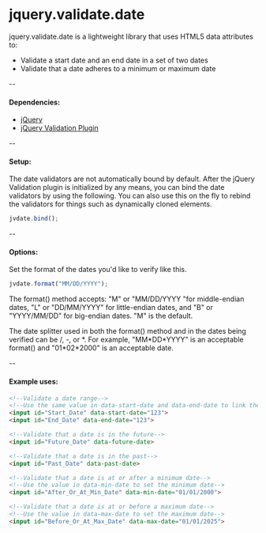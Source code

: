 # jquery.validate.date
jquery.validate.date is a lightweight library that uses HTML5 data attributes to:
 * Validate a start date and an end date in a set of two dates
 * Validate that a date adheres to a minimum or maximum date
 
--

#### Dependencies:
* [jQuery](https://jquery.com/)
* [jQuery Validation Plugin](https://jqueryvalidation.org/)

--

#### Setup:
The date validators are not automatically bound by default. After the jQuery Validation plugin is initialized by any means, you can bind the date validators by using the following. You can also use this on the fly to rebind the validators for things such as dynamically cloned elements.
```javascript
jvdate.bind();
```

--

#### Options:
Set the format of the dates you'd like to verify like this.
```javascript
jvdate.format("MM/DD/YYYY");
```
The format() method accepts: "M" or "MM/DD/YYYY "for middle-endian dates, "L" or "DD/MM/YYYY" for little-endian dates, and "B" or "YYYY/MM/DD" for big-endian dates. "M" is the default.

The date splitter used in both the format() method and in the dates being verified can be /, -, or \*. For example, "MM\*DD\*YYYY" is an acceptable format() and "01\*02\*2000" is an acceptable date.

--

#### Example uses:
```html
<!--Validate a date range-->
<!--Use the same value in data-start-date and data-end-date to link the inputs-->
<input id="Start_Date" data-start-date="123">
<input id="End_Date" data-end-date="123">

<!--Validate that a date is in the future-->
<input id="Future_Date" data-future-date>

<!--Validate that a date is in the past-->
<input id="Past_Date" data-past-date>

<!--Validate that a date is at or after a minimum date-->
<!--Use the value in data-min-date to set the minimum date-->
<input id="After_Or_At_Min_Date" data-min-date="01/01/2000">

<!--Validate that a date is at or before a maximum date-->
<!--Use the value in data-max-date to set the maximum date-->
<input id="Before_Or_At_Max_Date" data-max-date="01/01/2025">
```
